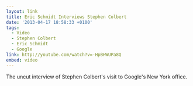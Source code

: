 ```yaml
---
layout: link
title: Eric Schmidt Interviews Stephen Colbert
date: '2013-04-17 18:58:33 +0100'
tags:
  - Video
  - Stephen Colbert
  - Eric Schmidt
  - Google
link: http://youtube.com/watch?v=-HpBHWUPa8Q
embed: video
---
```

The uncut interview of Stephen Colbert's visit to Google's New York office.